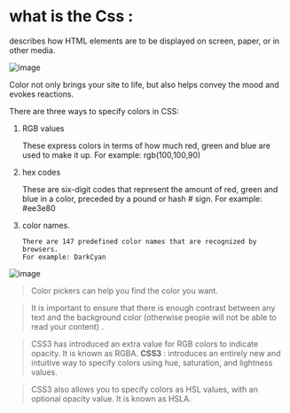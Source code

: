 # what is the Css :
  describes how HTML elements are to be displayed on screen, paper, or in other media.

  
  ![image](https://www.bitdegree.org/learn/storage/media/images/8c4493d3-110c-4a95-8b70-7626ce2d2f4e.jpg)





Color not only brings your site to life, but also helps
 convey the mood and evokes reactions.

   There are three ways to specify colors in CSS:
1. RGB values
  
     These express colors in terms of how much red, green and blue are used to make it up.               For example: rgb(100,100,90)

2.  hex codes
 
      These are six-digit codes that represent the amount of red, green and blue in a color, preceded by a pound or hash # sign.                                                                                           For example: #ee3e80

3. color names.
 
       There are 147 predefined color names that are recognized by browsers.                                                                                      For example: DarkCyan


 ![image](https://slideplayer.com/slide/14164096/86/images/3/FOREGROUND+COLOR+h1+%7B+color%3A+DarkCyan%3B%7D+h2+%7B+color%3A+%23ee4e80%3B%7D+p+%7B.jpg)



> Color pickers can help you find the color you want.


>  It is important to ensure that there is enough contrast
 between any text and the background color (otherwise people will not be able to read your content) .

 
 >  CSS3 has introduced an extra value for RGB colors to indicate opacity. It is known as RGBA.
  **CSS3** : introduces an entirely new and intuitive way to specify colors using hue, saturation, and lightness values.


>  CSS3 also allows you to specify colors as HSL values,
with an optional opacity value. It is known as HSLA.
